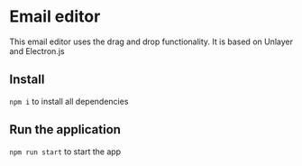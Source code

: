 # Email editor

This email editor uses the drag and drop functionality.
It is based on Unlayer and Electron.js

## Install
`npm i`
to install all dependencies

## Run the application
`npm run start`
to start the app